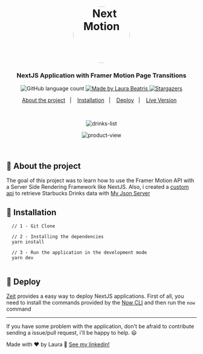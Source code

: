 <h1 align="center">
  <img alt="Next Motion" title="Next Motion" src="https://upload.wikimedia.org/wikipedia/pt/0/0f/Starbucks_Corporation_Logo_2011.svg.png" width="150px" style="border-radius:100px"/>
</h1>

<h3 align="center">
  NextJS Application with Framer Motion Page Transitions 
</h3>


<p align="center">
  <img alt="GitHub language count" src="https://img.shields.io/github/languages/count/LauraBeatris/next-motion?color=%23337657&logoColor=%23337657">

  <a href="https://www.linkedin.com/in/laurabeatris/">
    <img alt="Made by Laura Beatris" src="https://img.shields.io/badge/made%20by-LauraBeatris-%23197043">
  </a>

  <a href="https://github.com/LauraBeatris/amazon-next/stargazers">
    <img alt="Stargazers" src="https://img.shields.io/github/stars/LauraBeatris/next-motion?style=social">
  </a>
</p>

<p align="center">
  <a href="#rocket-about-the-project">About the project</a>&nbsp;&nbsp;&nbsp;|&nbsp;&nbsp;&nbsp;
  <a href="#runner-installation">Installation</a>&nbsp;&nbsp;&nbsp;|&nbsp;&nbsp;&nbsp;
  <a href="#hammer-deploy">Deploy</a>&nbsp;&nbsp;&nbsp;|&nbsp;&nbsp;&nbsp;
  <a href="https://nextjs-page-transitions.now.sh/" target="_blank" >Live Version</a>&nbsp;&nbsp;&nbsp;
</p>

<br>
<p align="center">
  <img align="center" src="https://i.ibb.co/DYTxZ2Q/drinks-list.png" alt="drinks-list" border="0"></p>
<p align="center">
  <img align="center" src="https://i.ibb.co/zHz7H6c/product-view.png" alt="product-view" border="0">
</p>
<br>


## :rocket: About the project
The goal of this project was to learn how to use the Framer Motion API with a Server Side Rendering Framework like NextJS. 
Also, i created a [custom api](https://github.com/LauraBeatris/starbucks-server) to retrieve Starbucks Drinks data with [My Json Server](https://my-json-server.typicode.com/)

## :runner: Installation 

```   
  // 1 - Git Clone
          
  // 2 - Installing the dependencies
  yarn install
  
  // 3 - Run the application in the development mode 
  yarn dev
  
```

## :hammer: Deploy 
[Zeit](https://zeit.co/) provides a easy way to deploy NextJS applications. First of all, you need to install the commands provided by the [Now CLI](https://zeit.co/download) and then run the ``` now ``` command
  
---

If you have some problem with the application, don't be afraid to contribute sending a issue/pull request, i'll be happy to help. 😃

Made with ♥ by Laura :wave: [See my linkedin!](https://www.linkedin.com/in/laurabeatris/)
